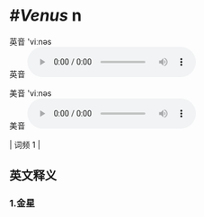 # ***\#Venus*** n
英音 'viːnəs  
英音
<audio src="./media/Venus1.aac" controls="controls"></audio>

美音 'viːnəs  
美音
<audio src="./media/Venus2.aac" controls="controls"></audio>



| 词频 1 |  

英文释义
---
### 1.**金星**  


